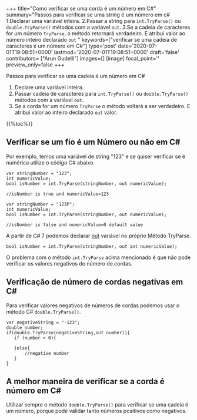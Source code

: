 +++
title="Como verificar se uma corda é um número em C#"
summary="Passos para verificar se uma string é um número em c# 1.Declarar uma variável inteira. 2.Passar a string para `int.TryParse()` ou `double.TryParse()` métodos com a variável `out`. 3.Se a cadeia de caracteres for um número `TryParse`, o método retornará verdadeiro. E atribui valor ao número inteiro declarado `out` "
keywords=["verificar se uma cadeia de caracteres é um número em C#"]
type='post'
date='2020-07-01T19:08:51+0000'
lastmod='2020-07-01T19:08:51+0000'
draft='false'
contributors= ["Arun Gudelli"]
images=[]
[image]
focal_point=''
preview_only=false
+++

Passos para verificar se uma cadeia é um número em C#

1. Declare uma variável inteira.
2. Passar cadeia de caracteres para `int.TryParse()` ou `double.TryParse()` métodos com a variável `out`.
3. Se a corda for um número `TryParse` o método voltará a ser verdadeiro. E atribui valor ao inteiro declarado `out` valor.

{{%toc%}}

## Verificar se um fio é um Número ou não em C# 

Por exemplo, temos uma variável de string "123" e se quiser verificar se é numérica utilize o código C# abaixo.

```
var stringNumber = "123";
int numericValue;
bool isNumber = int.TryParse(stringNumber, out numericValue);

//isNumber is true and numericValue=123

var stringNumber = "123P";
int numericValue;
bool isNumber = int.TryParse(stringNumber, out numericValue);

//isNumber is false and numericValue=0 default value

```

A partir de C# 7 podemos declarar [out](https://www.arungudelli.com/tutorial/c-sharp/difference-between-ref-and-out-parameters-in-c-sharp/) variável no próprio Método TryParse.

```
bool isNumber = int.TryParse(stringNumber, out int numericValue);

```

O problema com o método `int.TryParse` acima mencionado é que não pode verificar os valores negativos do número de cordas.

## Verificação de número de cordas negativas em C# 

Para verificar valores negativos de números de cordas podemos usar o método C# `double.TryParse()`.

```
var negativeString = "-123";
double number;
if(double.TryParse(negativeString,out number)){
   if (number > 0){

   }else{
       //negative number 
   }   
}
```

## A melhor maneira de verificar se a corda é número em C# 

Utilizar sempre o método `double.TryParse()` para verificar se uma cadeia é um número, porque pode validar tanto números positivos como negativos.